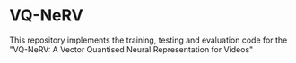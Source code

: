 # VQ-NeRV
This repository implements the training, testing and evaluation code for the "VQ-NeRV: A Vector Quantised Neural Representation for Videos" 
